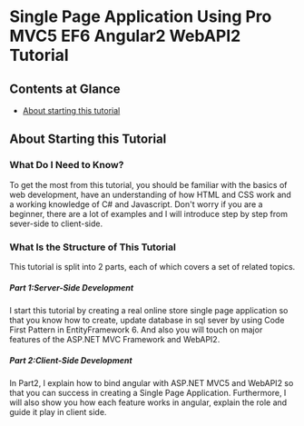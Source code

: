 #  Single Page Application Using Pro MVC5 EF6 Angular2 WebAPI2 Tutorial


## Contents at Glance

* [About starting this tutorial](#start)



## <a name="start">About Starting this Tutorial

### What Do I Need to Know?

To get the most from this tutorial, you should be familiar with the basics of web development, have an understanding of how HTML and CSS work
and a working knowledge of C# and Javascript. Don't worry if you are a beginner, there are a lot of examples and I will introduce step by step from sever-side to client-side.


### What Is the Structure of This Tutorial

This tutorial is split into 2 parts, each of which covers a set of related topics.

##### Part 1:Server-Side Development

I start this tutorial by creating a real online store single page application so that you know how to create, update database in sql sever by using Code
First Pattern in EntityFramework 6. And also you will touch on major features of  the ASP.NET MVC Framework and WebAPI2.

##### Part 2:Client-Side Development

In Part2, I explain how to bind angular with ASP.NET MVC5 and WebAPI2 so that you can success in creating a Single Page Application. Furthermore, I will
also show you how each feature works in angular, explain the role and guide it play in client side.